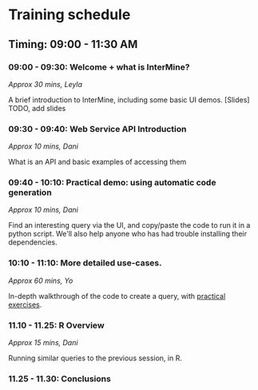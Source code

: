 # Training schedule

## Timing: 09:00 - 11:30 AM 

### 09:00 - 09:30: Welcome + what is InterMine?  
_Approx 30 mins, Leyla_  

A brief introduction to InterMine, including some basic UI demos. [Slides] TODO, add slides

### 09:30 - 09:40: Web Service API Introduction 
_Approx 10 mins, Dani_

What is an API and basic examples of accessing them

### 09:40 - 10:10: Practical demo: using automatic code generation 
_Approx 10 mins, Dani_

Find an interesting query via the UI, and copy/paste the code to run it in a python script. We'll also help anyone who has had trouble installing their dependencies. 

### 10:10 - 11:10: More detailed use-cases. 
_Approx 60 mins, Yo_

In-depth walkthrough of the code to create a query, with [practical exercises](practical-exercises.md). 

### 11.10 - 11.25: R Overview 
_Approx 15 mins, Dani_

Running similar queries to the previous session, in R. 

### 11.25 - 11.30: Conclusions

